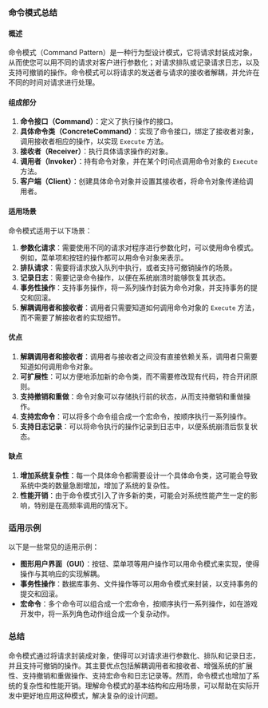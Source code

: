 ### 命令模式总结

#### 概述
命令模式（Command Pattern）是一种行为型设计模式，它将请求封装成对象，从而使您可以用不同的请求对客户进行参数化；对请求排队或记录请求日志，以及支持可撤销的操作。命令模式可以将请求的发送者与请求的接收者解耦，并允许在不同的时间对请求进行处理。

#### 组成部分
1. **命令接口（Command）**：定义了执行操作的接口。
2. **具体命令类（ConcreteCommand）**：实现了命令接口，绑定了接收者对象，调用接收者相应的操作，以实现 `Execute` 方法。
3. **接收者（Receiver）**：执行具体请求操作的对象。
4. **调用者（Invoker）**：持有命令对象，并在某个时间点调用命令对象的 `Execute` 方法。
5. **客户端（Client）**：创建具体命令对象并设置其接收者，将命令对象传递给调用者。

#### 适用场景
命令模式适用于以下场景：
1. **参数化请求**：需要使用不同的请求对程序进行参数化时，可以使用命令模式。例如，菜单项和按钮的操作都可以用命令对象来表示。
2. **排队请求**：需要将请求放入队列中执行，或者支持可撤销操作的场景。
3. **记录日志**：需要记录命令操作，以便在系统崩溃时能够恢复其状态。
4. **事务性操作**：支持事务操作，将一系列操作封装为命令对象，并支持事务的提交和回滚。
5. **解耦调用者和接收者**：调用者只需要知道如何调用命令对象的 `Execute` 方法，而不需要了解接收者的实现细节。

#### 优点
1. **解耦调用者和接收者**：调用者与接收者之间没有直接依赖关系，调用者只需要知道如何调用命令对象。
2. **可扩展性**：可以方便地添加新的命令类，而不需要修改现有代码，符合开闭原则。
3. **支持撤销和重做**：命令对象可以存储执行前的状态，从而支持撤销和重做操作。
4. **支持宏命令**：可以将多个命令组合成一个宏命令，按顺序执行一系列操作。
5. **支持日志记录**：可以将命令执行的操作记录到日志中，以便系统崩溃后恢复状态。

#### 缺点
1. **增加系统复杂性**：每一个具体命令都需要设计一个具体命令类，这可能会导致系统中类的数量急剧增加，增加了系统的复杂性。
2. **性能开销**：由于命令模式引入了许多新的类，可能会对系统性能产生一定的影响，特别是在高频率调用的情况下。

### 适用示例
以下是一些常见的适用示例：
- **图形用户界面（GUI）**：按钮、菜单项等用户操作可以用命令模式来实现，使得操作与其响应的实现解耦。
- **事务性操作**：数据库事务、文件操作等可以用命令模式来封装，以支持事务的提交和回滚。
- **宏命令**：多个命令可以组合成一个宏命令，按顺序执行一系列操作，如在游戏开发中，将一系列角色动作组合成一个复杂动作。

### 总结
命令模式通过将请求封装成对象，使得可以对请求进行参数化、排队和记录日志，并且支持可撤销的操作。其主要优点包括解耦调用者和接收者、增强系统的扩展性、支持撤销和重做操作、支持宏命令和日志记录等。然而，命令模式也增加了系统的复杂性和性能开销。理解命令模式的基本结构和应用场景，可以帮助在实际开发中更好地应用这种模式，解决复杂的设计问题。
